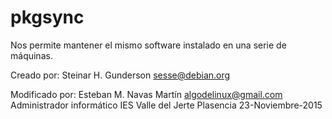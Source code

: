 pkgsync
=======

Nos permite mantener el mismo software instalado en una serie de máquinas.

Creado por:
Steinar H. Gunderson <sesse@debian.org>

Modificado por:
Esteban M. Navas Martín <algodelinux@gmail.com>
Administrador informático
IES Valle del Jerte
Plasencia
23-Noviembre-2015

